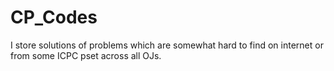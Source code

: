 # CP_Codes
I store solutions of problems which are somewhat hard to find on internet or from some ICPC pset across all OJs.
